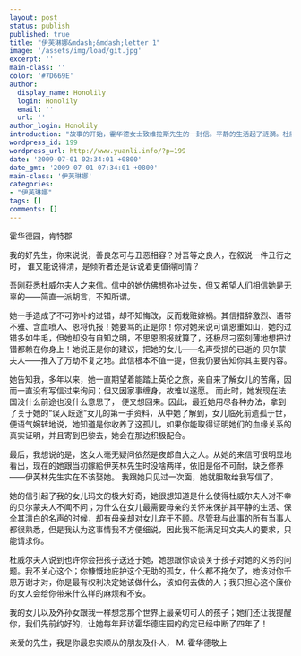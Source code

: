 ```yaml
---
layout: post
status: publish
published: true
title: "伊芙琳娜&mdash;&mdash;letter 1"
image: '/assets/img/load/git.jpg'
excerpt: ''
main-class: ''
color: '#7D669E'
author:
  display_name: Honolily
  login: Honolily
  email: ''
  url: ''
author_login: Honolily
introduction: "故事的开始，霍华德女士致维拉斯先生的一封信。平静的生活起了涟漪。杜威尔夫人想带走她素未谋面的孙女儿，将从巴黎回来。"
wordpress_id: 199
wordpress_url: http://www.yuanli.info/?p=199
date: '2009-07-01 02:34:01 +0800'
date_gmt: '2009-07-01 07:34:01 +0800'
main-class: '伊芙琳娜'
categories:
- "伊芙琳娜"
tags: []
comments: []
---
```


霍华德园，肯特郡

我的好先生，你来说说，善良怎可与丑恶相容？对吾等之良人，在叙说一件丑行之时， 谁又能说得清，是倾听者还是诉说着更值得同情？

吾刚获悉杜威尔夫人之来信。信中的她仿佛想弥补过失，但又希望人们相信她是无辜的&mdash;&mdash;简直一派胡言，不知所谓。

她一手造成了不可弥补的过错，却不知悔改，反而栽赃嫁祸。其信措辞激烈、语带不雅、含血喷人、恩将仇报！她要骂的正是你！你对她来说可谓恩重如山，她的过错多如牛毛，但她却没有自知之明，不思恩图报就算了，还极尽刁蛮刻薄地想把过错都赖在你身上！她说正是你的建议，把她的女儿&mdash;&mdash;名声受损的已逝的 贝尔蒙夫人&mdash;&mdash;推入了万劫不复之地。此信根本不值一提，但我仍要告知你其主要内容。

她告知我，多年以来，她一直期望着能踏上英伦之旅，亲自来了解女儿的苦痛，因而一直没有写信过来询问；但又因家事缠身，故难以遂愿。 而此时，她发现在法国没什么前途也没什么意思了， 便又想回来。因此，最近她用尽各种办法，拿到了关于她的&ldquo;误入歧途&rdquo;女儿的第一手资料，从中她了解到，女儿临死前遗孤于世，便语气婉转地说，她知道是你收养了这孤儿，如果你能取得证明她们的血缘关系的真实证明，并且寄到巴黎去，她会在那边积极配合。

最后，我想说的是，这女人毫无疑问依然是夜郎自大之人。从她的来信可很明显地看出，现在的她跟当初嫁給伊芙林先生时没啥两样，依旧是俗不可耐，缺乏修养&mdash;&mdash;伊芙林先生实在不该娶她。 我跟她只见过一次面，她就胆敢给我写信了。

她的信引起了我的女儿玛文的极大好奇，她很想知道是什么使得杜威尔夫人对不幸的贝尔蒙夫人不闻不问；为什么在女儿最需要母亲的关怀来保护其平静的生活、保全其清白的名声的时候，却有母亲却对女儿弃于不顾。尽管我与此事的所有当事人都很熟悉，但是我认为这事情我不方便细说，因此我不能满足玛文夫人的要求，只能请求你。

杜威尔夫人说到也许你会把孩子送还于她，她想跟你谈谈关于孩子对她的义务的问题。我不关心这个；你慷慨地庇护这个无助的孤女，什么都不拖欠了，她该对你千恩万谢才对，你是最有权利决定她该做什么，该如何去做的人；我只担心这个廉价的女人会给你带来什么样的麻烦和不安。

我的女儿以及外孙女跟我一样想念那个世界上最亲切可人的孩子；她们还让我提醒你，我们先前约好的，让她每年拜访霍华德庄园的约定已经中断了四年了！

亲爱的先生，我是你最忠实顺从的朋友及仆人， M. 霍华德敬上

